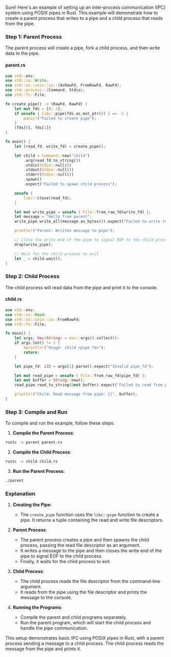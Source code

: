 Sure! Here's an example of setting up an inter-process communication (IPC) system using POSIX pipes in Rust. This example will demonstrate how to create a parent process that writes to a pipe and a child process that reads from the pipe.

### Step 1: Parent Process

The parent process will create a pipe, fork a child process, and then write data to the pipe.

#### parent.rs

```rust
use std::env;
use std::io::Write;
use std::os::unix::io::{AsRawFd, FromRawFd, RawFd};
use std::process::{Command, Stdio};
use std::fs::File;

fn create_pipe() -> (RawFd, RawFd) {
    let mut fds = [0; 2];
    if unsafe { libc::pipe(fds.as_mut_ptr()) } == -1 {
        panic!("Failed to create pipe");
    }
    (fds[0], fds[1])
}

fn main() {
    let (read_fd, write_fd) = create_pipe();

    let child = Command::new("child")
        .arg(read_fd.to_string())
        .stdin(Stdio::null())
        .stdout(Stdio::null())
        .stderr(Stdio::null())
        .spawn()
        .expect("Failed to spawn child process");

    unsafe {
        libc::close(read_fd);
    }

    let mut write_pipe = unsafe { File::from_raw_fd(write_fd) };
    let message = "Hello from parent";
    write_pipe.write_all(message.as_bytes()).expect("Failed to write to pipe");

    println!("Parent: Written message to pipe");

    // Close the write end of the pipe to signal EOF to the child process
    drop(write_pipe);

    // Wait for the child process to exit
    let _ = child.wait();
}
```

### Step 2: Child Process

The child process will read data from the pipe and print it to the console.

#### child.rs

```rust
use std::env;
use std::io::Read;
use std::os::unix::io::FromRawFd;
use std::fs::File;

fn main() {
    let args: Vec<String> = env::args().collect();
    if args.len() != 2 {
        eprintln!("Usage: child <pipe_fd>");
        return;
    }

    let pipe_fd: i32 = args[1].parse().expect("Invalid pipe_fd");

    let mut read_pipe = unsafe { File::from_raw_fd(pipe_fd) };
    let mut buffer = String::new();
    read_pipe.read_to_string(&mut buffer).expect("Failed to read from pipe");

    println!("Child: Read message from pipe: {}", buffer);
}
```

### Step 3: Compile and Run

To compile and run the example, follow these steps:

1. **Compile the Parent Process**:

```bash
rustc -o parent parent.rs
```

2. **Compile the Child Process**:

```bash
rustc -o child child.rs
```

3. **Run the Parent Process**:

```bash
./parent
```

### Explanation

1. **Creating the Pipe**:
   - The `create_pipe` function uses the `libc::pipe` function to create a pipe. It returns a tuple containing the read and write file descriptors.

2. **Parent Process**:
   - The parent process creates a pipe and then spawns the child process, passing the read file descriptor as an argument.
   - It writes a message to the pipe and then closes the write end of the pipe to signal EOF to the child process.
   - Finally, it waits for the child process to exit.

3. **Child Process**:
   - The child process reads the file descriptor from the command-line argument.
   - It reads from the pipe using the file descriptor and prints the message to the console.

4. **Running the Programs**:
   - Compile the parent and child programs separately.
   - Run the parent program, which will start the child process and handle the pipe communication.

This setup demonstrates basic IPC using POSIX pipes in Rust, with a parent process sending a message to a child process. The child process reads the message from the pipe and prints it.
